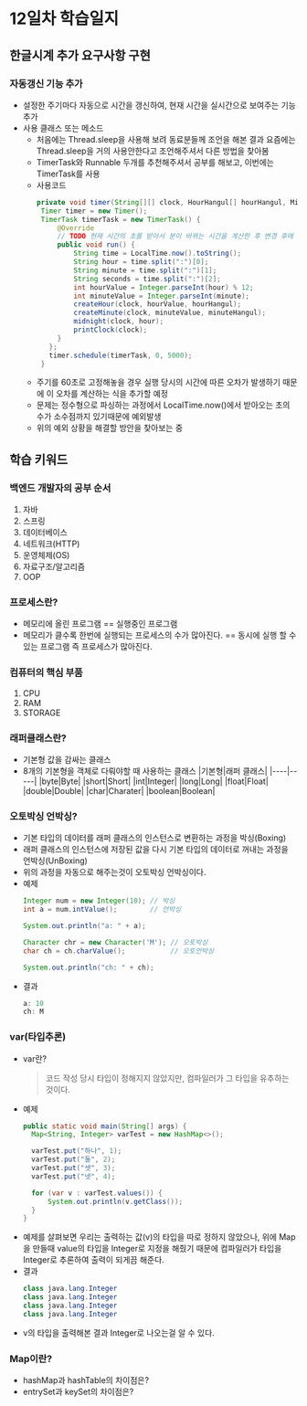 # 12일차 학습일지

## 한글시계 추가 요구사항 구현

### 자동갱신 기능 추가
  - 설정한 주기마다 자동으로 시간을 갱신하여, 현재 시간을 실시간으로 보여주는 기능 추가
  - 사용 클래스 또는 메소드
       - 처음에는 Thread.sleep을 사용해 보려 동료분들께 조언을 해본 결과 요즘에는 Thread.sleep을 거의 사용안한다고 조언해주셔서 다른 방법을 찾아봄
       - TimerTask와 Runnable 두개를 추천해주셔서 공부를 해보고, 이번에는 TimerTask를 사용
       - 사용코드
         ```java
         private void timer(String[][] clock, HourHangul[] hourHangul, MinuteHangul[] minuteHangul) {
          Timer timer = new Timer();
          TimerTask timerTask = new TimerTask() {
              @Override
              // TODO 현재 시간의 초를 받아서 분이 바뀌는 시간을 계산한 후 변경 후에 1분마다 갱신되는 기능 추가
              public void run() {
                  String time = LocalTime.now().toString();
                  String hour = time.split(":")[0];
                  String minute = time.split(":")[1];
                  String seconds = time.split(":")[2];
                  int hourValue = Integer.parseInt(hour) % 12;
                  int minuteValue = Integer.parseInt(minute);
                  createHour(clock, hourValue, hourHangul);
                  createMinute(clock, minuteValue, minuteHangul);
                  midnight(clock, hour);
                  printClock(clock);
              }
            };
            timer.schedule(timerTask, 0, 5000);
          }
         ```
       - 주기를 60초로 고정해놓을 경우 실행 당시의 시간에 따른 오차가 발생하기 때문에 이 오차를 계산하는 식을 추가할 예정
       - 문제는 정수형으로 파싱하는 과정에서 LocalTime.now()에서 받아오는 초의 수가 소수점까지 있기때문에 예외발생
       - 위의 예외 상황을 해결할 방안을 찾아보는 중

## 학습 키워드

### 백엔드 개발자의 공부 순서
  1. 자바
  2. 스프링
  3. 데이터베이스
  4. 네트워크(HTTP)
  5. 운영체제(OS)
  6. 자료구조/알고리즘
  7. OOP

### 프로세스란?
  - 메모리에 올린 프로그램 == 실행중인 프로그램
  - 메모리가 클수록 한번에 실행되는 프로세스의 수가 많아진다. == 동시에 실행 할 수 있는 프로그램 즉 프로세스가 많아진다.

### 컴퓨터의 핵심 부품
  1. CPU
  2. RAM
  3. STORAGE

### 래퍼클래스란?
  - 기본형 값을 감싸는 클래스
  - 8개의 기본형을 객체로 다뤄야할 때 사용하는 클래스
    |기본형|래퍼 클래스|
    |----|-----|
    |byte|Byte|
    |short|Short|
    |int|Integer|
    |long|Long|
    |float|Float|
    |double|Double|
    |char|Charater|
    |boolean|Boolean|
### 오토박싱 언박싱?
   - 기본 타입의 데이터를 래퍼 클래스의 인스턴스로 변환하는 과정을 박싱(Boxing)
   - 래퍼 클래스의 인스턴스에 저장된 값을 다시 기본 타입의 데이터로 꺼내는 과정을 언박싱(UnBoxing)
   - 위의 과정을 자동으로 해주는것이 오토박싱 언박싱이다.
   - 예제
      ```java
      Integer num = new Integer(10); // 박싱
      int a = num.intValue();        // 언박싱
      
      System.out.println("a: " + a);
      
      Character chr = new Character('M'); // 오토박싱
      char ch = ch.charValue();           // 오토언박싱
      
      System.out.println("ch: " + ch);
      ```
   - 결과
      ```java
      a: 10
      ch: M
      ```
### var(타입추론)
   - var란?
      > 코드 작성 당시 타입이 정해지지 않았지만, 컴파일러가 그 타입을 유추하는 것이다.
   - 예제
      ```java
      public static void main(String[] args) {
        Map<String, Integer> varTest = new HashMap<>();

        varTest.put("하나", 1);
        varTest.put("둘", 2);
        varTest.put("셋", 3);
        varTest.put("넷", 4);

        for (var v : varTest.values()) {
            System.out.println(v.getClass());
        }
      }
      ```
   - 예제를 살펴보면 우리는 출력하는 값(v)의 타입을 따로 정하지 않았으나, 위에 Map을 만들때 value의 타입을 Integer로 지정을 해줬기 때문에 컴파일러가 타입을 Integer로 추론하여 출력이 되게끔 해준다.
   - 결과
      ```java
      class java.lang.Integer
      class java.lang.Integer
      class java.lang.Integer
      class java.lang.Integer
      ```
   - v의 타입을 출력해본 결과 Integer로 나오는걸 알 수 있다.
### Map이란?
  - hashMap과 hashTable의 차이점은?
  - entrySet과 keySet의 차이점은?

